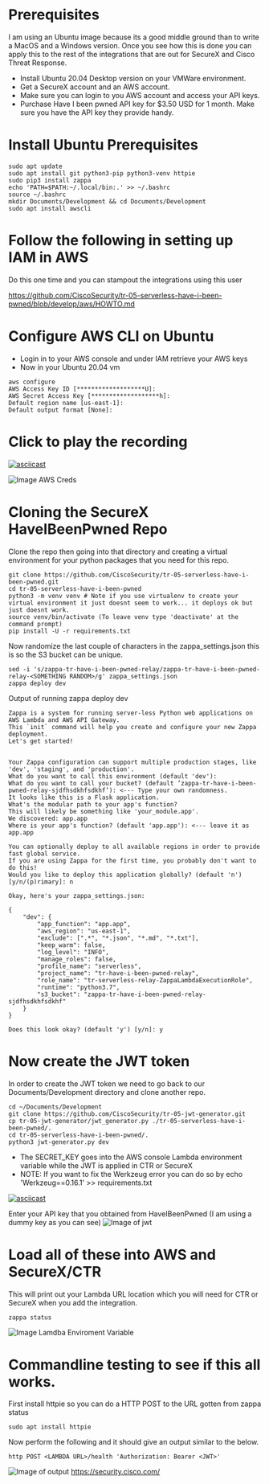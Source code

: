 # Prerequisites
I am using an Ubuntu image because its a good middle ground than to write a MacOS and a Windows version. Once you see how this is done you can apply this to the rest of the integrations that are out for SecureX and Cisco Threat Response.

- Install Ubuntu 20.04 Desktop version on your VMWare environment.
- Get a SecureX account and an AWS account.
- Make sure you can login to you AWS account and access your API keys.
- Purchase Have I been pwned API key for $3.50 USD for 1 month. Make sure you have the API key they provide handy.

# Install Ubuntu Prerequisites
```
sudo apt update
sudo apt install git python3-pip python3-venv httpie
sudo pip3 install zappa
echo 'PATH=$PATH:~/.local/bin:.' >> ~/.bashrc
source ~/.bashrc
mkdir Documents/Development && cd Documents/Development
sudo apt install awscli
```
# Follow the following in setting up IAM in AWS
Do this one time and you can stampout the integrations using this user

https://github.com/CiscoSecurity/tr-05-serverless-have-i-been-pwned/blob/develop/aws/HOWTO.md


# Configure AWS CLI on Ubuntu
- Login in to your AWS console and under IAM retrieve your AWS keys
- Now in your Ubuntu 20.04 vm
```
aws configure
AWS Access Key ID [*******************U]: 
AWS Secret Access Key [*******************h]: 
Default region name [us-east-1]: 
Default output format [None]: 
```

# Click to play the recording
[![asciicast](https://asciinema.org/a/TtkxwEWWducHFJmfklPS6vxqb.svg)](https://asciinema.org/a/TtkxwEWWducHFJmfklPS6vxqb)

![Image AWS Creds](https://github.com/bluecough/SecureX-HaveIBeenPwned/blob/master/img/aws_credentials.png)


# Cloning the SecureX HaveIBeenPwned Repo
Clone the repo then going into that directory and creating a virtual environment for your python packages that you need for this repo.
```
git clone https://github.com/CiscoSecurity/tr-05-serverless-have-i-been-pwned.git
cd tr-05-serverless-have-i-been-pwned
python3 -m venv venv # Note if you use virtualenv to create your virtual environment it just doesnt seem to work... it deploys ok but just doesnt work.
source venv/bin/activate (To leave venv type 'deactivate' at the command prompt)
pip install -U -r requirements.txt
```

Now randomize the last couple of characters in the zappa_settings.json this is so the S3 bucket can be unique.
```
sed -i 's/zappa-tr-have-i-been-pwned-relay/zappa-tr-have-i-been-pwned-relay-<SOMETHING RANDOM>/g' zappa_settings.json
zappa deploy dev
```
Output of running zappa deploy dev
```
Zappa is a system for running server-less Python web applications on AWS Lambda and AWS API Gateway.
This `init` command will help you create and configure your new Zappa deployment.
Let's get started!


Your Zappa configuration can support multiple production stages, like 'dev', 'staging', and 'production'.
What do you want to call this environment (default 'dev'): 
What do you want to call your bucket? (default ‘zappa-tr-have-i-been-pwned-relay-sjdfhsdkhfsdkhf’): <--- Type your own randomness.
It looks like this is a Flask application.
What's the modular path to your app's function?
This will likely be something like 'your_module.app'.
We discovered: app.app
Where is your app's function? (default 'app.app'): <--- leave it as app.app

You can optionally deploy to all available regions in order to provide fast global service.
If you are using Zappa for the first time, you probably don't want to do this!
Would you like to deploy this application globally? (default 'n') [y/n/(p)rimary]: n

Okay, here's your zappa_settings.json:

{
    "dev": {
        "app_function": "app.app",
        "aws_region": "us-east-1",
        "exclude": [".*", "*.json", "*.md", "*.txt"],
        "keep_warm": false,
        "log_level": "INFO",
        "manage_roles": false,
        "profile_name": "serverless",
        "project_name": "tr-have-i-been-pwned-relay",
        "role_name": "tr-serverless-relay-ZappaLambdaExecutionRole",
        "runtime": "python3.7",
        "s3_bucket": "zappa-tr-have-i-been-pwned-relay-sjdfhsdkhfsdkhf"
    }
}

Does this look okay? (default 'y') [y/n]: y
```
# Now create the JWT token

In order to create the JWT token we need to go back to our Documents/Development directory and clone another repo.

```
cd ~/Documents/Development
git clone https://github.com/CiscoSecurity/tr-05-jwt-generator.git
cp tr-05-jwt-generator/jwt_generator.py ./tr-05-serverless-have-i-been-pwned/.
cd tr-05-serverless-have-i-been-pwned/.
python3 jwt-generator.py dev
```

- The SECRET_KEY goes into the AWS console Lambda environment variable while the JWT is applied in CTR or SecureX
- NOTE: If you want to fix the Werkzeug error you can do so by echo 'Werkzeug==0.16.1' >> requirements.txt

[![asciicast](https://asciinema.org/a/Sg4QwE4Y0TMuXCW5les2FHjoE.svg)](https://asciinema.org/a/Sg4QwE4Y0TMuXCW5les2FHjoE)

Enter your API key that you obtained from HaveIBeenPwned (I am using a dummy key as you can see)
![Image of jwt](https://github.com/bluecough/SecureX-HaveIBeenPwned/blob/master/img/jwtout.png)

# Load all of these into AWS and SecureX/CTR
This will print out your Lambda URL location which you will need for CTR or SecureX when you add the integration.
```
zappa status
```
![Image Lamdba Enviroment Variable](https://github.com/bluecough/SecureX-HaveIBeenPwned/blob/master/img/SECRET_KEY.png)

# Commandline testing to see if this all works.
First install httpie so you can do a HTTP POST to the URL gotten from zappa status
```
sudo apt install httpie
```
Now perform the following and it should give an output similar to the below.
```
http POST <LAMBDA URL>/health 'Authorization: Bearer <JWT>'
```
![Image of output](https://github.com/bluecough/SecureX-HaveIBeenPwned/blob/master/img/httpie%20output.png)
https://security.cisco.com/
